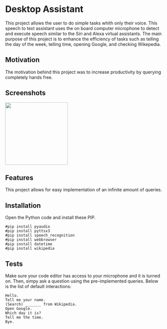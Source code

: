 # Desktop Assistant
This project allows the user to do simple tasks whith only their voice. This speech to text assistant uses the on board computer microphone to detect and execute speech similar to the Siri and Alexa virtual assistants. The main purpose of this project is to enhance the efficiency of tasks such as telling the day of the week, telling time, opening Google, and checking Wikepedia.

## Motivation
The motivation behind this project was to increase productivity by querying completely hands free.

## Screenshots
<img src="https://github.com/carsonmagee/ProjectPortfolio/assets/24598567/00c6940d-4b27-474a-b6c4-179163784186" width="200" />

## Features
This project allows for easy implementation of an infinite amount of queries.

## Installation
Open the Python code and install these PIP.
```
#pip install pyaudio 
#pip install pyttsx3
#pip install speech_recognition
#pip install webbrowser
#pip install datetime 
#pip install wikipedia
```

## Tests
Make sure your code editor has access to your microphone and it is turned on. Then, simpy ask a question using the pre-implemented queries.
Below is the list of default interactions:
```
Hello.
Tell me your name.
(Search) _______ from Wikipedia.
Open Google.
Which day it is?
Tell me the time.
Bye.
```
